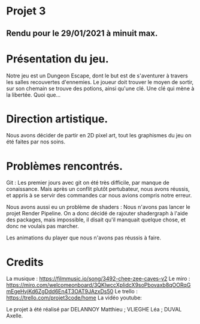 # Projet 3

## Rendu pour le 29/01/2021 à minuit max.

# Présentation du jeu.
Notre jeu est un Dungeon Escape, dont le but est de s'aventurer à travers les salles recouvertes d'ennemies. Le joueur doit trouver le moyen de sortir, sur son chemain se trouve des potions, ainsi qu'une clé. Une clé qui mène à la libertée. Quoi que... 

# Direction artistique.
Nous avons décider de partir en 2D pixel art, tout les graphismes du jeu on été faites par nos soins.

# Problèmes rencontrés.
Git : Les premier jours avec git on été très difficile, par manque de conaissance. Mais après un conflit plutôt pertubateur, nous avons réussis, et appris à se servir des commandes car nous avions compris notre erreur.

Nous avons aussi eu un problème de shaders : Nous n'avons pas lancer le projet Render Pipeline. On a donc décidé de rajouter shadergraph à l'aide des packages, mais impossible, il disait qu'il manquait quelque chose, et donc ne voulais pas marcher. 

Les animations du player que nous n'avons pas réussis à faire. 

# Credits 
La musique : https://filmmusic.io/song/3492-chee-zee-caves-v2
Le miro : https://miro.com/welcomeonboard/3QKlwccXpIidcX9soPbovaxb8qOORqGmEgeHvjKd6ZgDdd6En4T3OAT9JAzxDs50
Le trello : https://trello.com/projet3code/home
La vidéo youtube: 

Le projet à été réalisé par DELANNOY Matthieu ; VLIEGHE Léa ; DUVAL Axelle.
